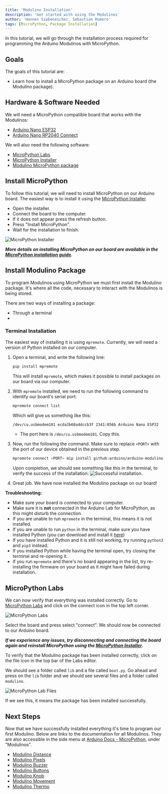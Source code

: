 ```yaml
---
title: 'Modulino Installation'
description: 'Get started with using the Modulinos'
author: 'Hannes Siebeneicher, Sebastian Romero'
tags: [MicroPython, Package Installation]
---
```


In this tutorial, we will go through the installation process required for programming the Arduino Modulinos with MicroPython. 

## Goals

The goals of this tutorial are:

- Learn how to install a MicroPython package on an Arduino board (the Modulino package).

## Hardware & Software Needed

We will need a MicroPython compatible board that works with the Modulinos:
- [Arduino Nano ESP32](https://store.arduino.cc/products/nano-esp32?queryID=undefined)
- [Arduino Nano RP2040 Connect](https://store.arduino.cc/en-se/products/arduino-nano-rp2040-connect)

We will also need the following software:
- [MicroPython Labs](https://lab-micropython.arduino.cc/)
- [MicroPython Installer](https://labs.arduino.cc/en/labs/micropython-installer)
- [Modulino MicroPython package](https://github.com/arduino/arduino-modulino-mpy)

## Install MicroPython

To follow this tutorial, we will need to install MicroPython on our Arduino board. The easiest way is to install it using the [MicroPython Installer](https://labs.arduino.cc/en/labs/micropython-installer).

- Open the installer.
- Connect the board to the computer. 
- If it does not appear press the refresh button.
- Press "Install MicroPython".
- Wait for the installation to finish.

![MicroPython Installer](./assets/microPythonInstaller.png)

***More details on installing MicroPython on our board are available in the [MicroPython installation guide](/micropython/first-steps/install-guide).***

## Install Modulino Package

To program Modulinos using MicroPython we must first install the Modulino package. It's where all the code, necessary to interact with the Modulinos is being stored.

There are two ways of installing a package:
- Through a terminal
- 

### Terminal Installation

The easiest way of installing it is using `mpremote`. Currently, we will need a version of Python installed on our computer.

1. Open a terminal, and write the following line:
   ```bash
   pip install mpremote 
   ```
   This will install `mpremote`, which makes it possible to install packages on our board via our computer.
2. With `mpremote` installed, we need to run the following command to identify our board's serial port:
   ```bash
   mpremote connect list
   ```
   
   Which will give us something like this:
   
   ```bash
   /dev/cu.usbmodem101 ecda3b60a4dccb3f 2341:056b Arduino Nano ESP32
   ```
   - The port here is `/dev/cu.usbmodem101`. Copy this.

3. Now, run the following the command. Make sure to replace `<PORT>` with the port of our device obtained in the previous step.
    ```bash
    mpremote connect <PORT> mip install github:arduino/arduino-modulino-mpy
    ```

    Upon completion, we should see something like this in the terminal, to verify the success of the installation:
    ![Successful installation.](assets/package-installed.png)

4. Great job. We have now installed the Modulino package on our board!

**Troubleshooting:**
- Make sure your board is connected to your computer.
- Make sure it is **not** connected in the Arduino Lab for MicroPython, as this might disturb the connection.
- If you are unable to run `mpremote` in the terminal, this means it is not installed.
- If you are unable to run `python` in the terminal, make sure you have installed Python (you can download and install it [here](https://www.python.org/downloads/))
- If you have installed Python and it is still not working, try running `python3` and `pip3` instead.
- If you installed Python while having the terminal open, try closing the terminal and re-opening it.
- If you run `mpremote` and there's no board appearing in the list, try re-installing the firmware on your board as it might have failed during installation. 

## MicroPython Labs

We can now verify that everything was installed correctly. Go to [MicroPython Labs](https://lab-micropython.arduino.cc/) and click on the connect icon in the top left corner.

![MicroPython Labs](./assets/microPythonLabs.png)

Select the board and press select "connect". We should now be connected to our Arduino board.

***If we experience any issues, try disconnecting and connecting the board again and reinstall MicroPython using the [MicroPython Installer](https://labs.arduino.cc/en/labs/micropython-installer).***

To verify that the Modulino package has been installed correctly, click on the file icon in the top bar of the Labs editor.

We should see a folder called `lib` and a file called `boot.py`. Go ahead and press on the `lib` folder and we should see several files and a folder called `modulino`.

![MicroPython Lab Files](./assets/microPythonLabsFiles.png)

If we see this, it means the package has been installed successfully.

## Next Steps

Now that we have successfully installed everything it's time to program our first Modulino. Below are links to the documentation for all Modulinos. They are also accessible in the side menu at [Arduino Docs - MicroPython](https://docs.arduino.cc/micropython/), under "Modulinos".

- [Modulino Distance](/micropython/modulinos/modulino-distance)
- [Modulino Pixels](/micropython/modulinos/modulino-pixels)
- [Modulino Buzzer](/micropython/modulinos/modulino-buzzer)
- [Modulino Buttons](/micropython/modulinos/modulino-buttons)
- [Modulino Knob](/micropython/modulinos/modulino-knob)
- [Modulino Movement](/micropython/modulinos/modulino-movement)
- [Modulino Thermo](/micropython/modulinos/modulino-thermo)